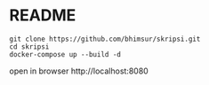 # README

```shell
git clone https://github.com/bhimsur/skripsi.git
cd skripsi
docker-compose up --build -d
```
open in browser http://localhost:8080
